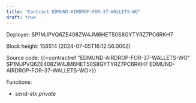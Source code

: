 ```yaml
---
title: "Contract EDMUND-AIRDROP-FOR-37-WALLETS-WO"
draft: true
---
```

Deployer: SP1MJPVQ6ZE408ZW4JM6HET50S8GYTYRZ7PC6RKH7


 



Block height: 156514 (2024-07-05T16:12:56.000Z)

Source code: {{<contractref "EDMUND-AIRDROP-FOR-37-WALLETS-WO" SP1MJPVQ6ZE408ZW4JM6HET50S8GYTYRZ7PC6RKH7 EDMUND-AIRDROP-FOR-37-WALLETS-WO>}}

Functions:

* send-stx _private_
